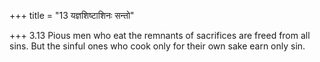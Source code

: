 +++
title = "13 यज्ञशिष्टाशिनः सन्तो"

+++
3.13 Pious men who eat the remnants of sacrifices are freed from all
sins. But the sinful ones who cook only for their own sake earn only
sin.
